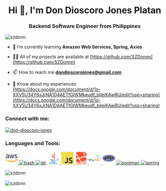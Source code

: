 <h1 align="center">Hi 👋, I'm Don Dioscoro Jones Platan</h1>
<h3 align="center">Backend Software Engineer from Philippines</h3>

<p align="left"> <img src="https://komarev.com/ghpvc/?username=szdonn&label=Profile%20views&color=0e75b6&style=flat" alt="szdonn" /> </p>

- 🌱 I’m currently learning **Amazon Web Services, Spring, Axios**

- 👨‍💻 All of my projects are available at [https://github.com/SZDonnn](https://github.com/SZDonnn)

- 📫 How to reach me **dondioscorojones@gmail.com**

- 📄 Know about my experiences [https://docs.google.com/document/d/1q-XXV5U34Y6xJrNA1D4AETfGIWMkeudf_bjleiKAwRU/edit?usp=sharing](https://docs.google.com/document/d/1q-XXV5U34Y6xJrNA1D4AETfGIWMkeudf_bjleiKAwRU/edit?usp=sharing)

<h3 align="left">Connect with me:</h3>
<p align="left">
<a href="https://linkedin.com/in/don-dioscoro-jones" target="blank"><img align="center" src="https://raw.githubusercontent.com/rahuldkjain/github-profile-readme-generator/master/src/images/icons/Social/linked-in-alt.svg" alt="don-dioscoro-jones" height="30" width="40" /></a>
</p>

<h3 align="left">Languages and Tools:</h3>
<p align="left"> <a href="https://aws.amazon.com" target="_blank" rel="noreferrer"> <img src="https://raw.githubusercontent.com/devicons/devicon/master/icons/amazonwebservices/amazonwebservices-original-wordmark.svg" alt="aws" width="40" height="40"/> </a> <a href="https://www.gnu.org/software/bash/" target="_blank" rel="noreferrer"> <img src="https://www.vectorlogo.zone/logos/gnu_bash/gnu_bash-icon.svg" alt="bash" width="40" height="40"/> </a> <a href="https://git-scm.com/" target="_blank" rel="noreferrer"> <img src="https://www.vectorlogo.zone/logos/git-scm/git-scm-icon.svg" alt="git" width="40" height="40"/> </a> <a href="https://www.java.com" target="_blank" rel="noreferrer"> <img src="https://raw.githubusercontent.com/devicons/devicon/master/icons/java/java-original.svg" alt="java" width="40" height="40"/> </a> <a href="https://developer.mozilla.org/en-US/docs/Web/JavaScript" target="_blank" rel="noreferrer"> <img src="https://raw.githubusercontent.com/devicons/devicon/master/icons/javascript/javascript-original.svg" alt="javascript" width="40" height="40"/> </a> <a href="https://laravel.com/" target="_blank" rel="noreferrer"> <img src="https://raw.githubusercontent.com/devicons/devicon/master/icons/laravel/laravel-plain-wordmark.svg" alt="laravel" width="40" height="40"/> </a> <a href="https://www.mysql.com/" target="_blank" rel="noreferrer"> <img src="https://raw.githubusercontent.com/devicons/devicon/master/icons/mysql/mysql-original-wordmark.svg" alt="mysql" width="40" height="40"/> </a> <a href="https://www.php.net" target="_blank" rel="noreferrer"> <img src="https://raw.githubusercontent.com/devicons/devicon/master/icons/php/php-original.svg" alt="php" width="40" height="40"/> </a> <a href="https://postman.com" target="_blank" rel="noreferrer"> <img src="https://www.vectorlogo.zone/logos/getpostman/getpostman-icon.svg" alt="postman" width="40" height="40"/> </a> <a href="https://spring.io/" target="_blank" rel="noreferrer"> <img src="https://www.vectorlogo.zone/logos/springio/springio-icon.svg" alt="spring" width="40" height="40"/> </a> </p>

<p><img align="center" src="https://github-readme-stats.vercel.app/api/top-langs?username=szdonn&show_icons=true&locale=en&layout=compact" alt="szdonn" /></p>

<p><img align="center" src="https://github-readme-streak-stats.herokuapp.com/?user=szdonn&" alt="szdonn" /></p>
